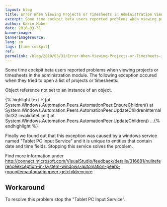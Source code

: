 ```yaml
---
layout: blog
title: Error When Viewing Projects or Timesheets in Administration View 
excerpt: Some time cockpit beta users reported problems when viewing projects or timesheets in the administration module. The following exception occured when they tried to open a list of projects or timesheets.
author: Karin Huber
date: 2010-03-31
bannerimage: 
bannerimagesource: 
lang: en
tags: [time cockpit]
ref: 
permalink: /blog/2010/03/31/Error-When-Viewing-Projects-or-Timesheets-in-Administration-View-
---
```


<p>Some time cockpit beta users reported problems when viewing projects or timesheets in the administration module. The following exception occured when they tried to open a list of projects or timesheets:</p><p class="Code">Object reference not set to an instance of an object.</p>{% highlight text %}at System.Windows.Automation.Peers.AutomationPeer.EnsureChildren()
at System.Windows.Automation.Peers.AutomationPeer.UpdateChildrenInternal(Int32 invalidateLimit)
at System.Windows.Automation.Peers.AutomationPeer.UpdateChildren()
...{% endhighlight %}<p>Finally we found out that this exception was caused by a windows service named "Tablet PC Input Service" and it is unique to entities that contain date and time fields. Stopping this service solves the problem.</p><p>Find more information under <a href="http://connect.microsoft.com/VisualStudio/feedback/details/316681/nullreferenceexception-in-system-windows-automation-peers-groupitemautomationpeer-getchildrencore" target="_blank">http://connect.microsoft.com/VisualStudio/feedback/details/316681/nullreferenceexception-in-system-windows-automation-peers-groupitemautomationpeer-getchildrencore</a>.</p><h2>Workaround</h2><p>To resolve this problem stop the "Tablet PC Input Service". </p>